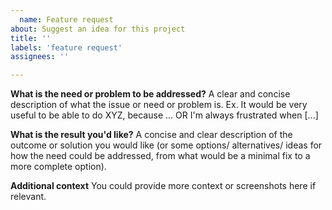 ```yaml
---
  name: Feature request
about: Suggest an idea for this project
title: ''
labels: 'feature request'
assignees: ''

---
```


  **What is the need or problem to be addressed?**
  A clear and concise description of what the issue or need or problem is. Ex. It would be very useful to be able to do XYZ, because ...  OR  I'm always frustrated when [...]

**What is the result you'd like?**
  A concise and clear description of the outcome or solution you would like (or some options/ alternatives/ ideas for how the need could be addressed, from what would be a minimal fix to a more complete option).

**Additional context**
  You could provide more context or screenshots here if relevant.
